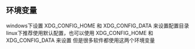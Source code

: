 ## 环境变量
windows下设置 XDG_CONFIG_HOME 和 XDG_CONFIG_DATA 来设置配置目录
linux下推荐使用默认配置，也可以使用 XDG_CONFIG_HOME 和 XDG_CONFIG_DATA 来设置
但是很多软件都使用这两个环境变量